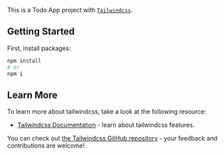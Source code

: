 This is a Todo App project with [`Tailwindcss`](https://tailwindcss.com/).

## Getting Started

First, install packages:

```bash
npm install
# or
npm i
```

## Learn More

To learn more about tailwindcss, take a look at the following resource:

- [Tailwindcss Documentation](https://tailwindcss.com/docs/installation) - learn about tailwindcss features.

You can check out [the Tailwindcss GitHub repository](https://github.com/tailwindlabs/tailwindcss) - your feedback and contributions are welcome!
